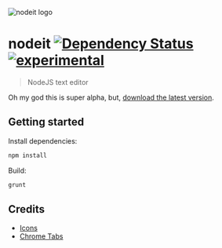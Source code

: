 ![nodeit logo](https://raw.github.com/alanshaw/nodeit/master/design/icon_128x128.png)

# nodeit [![Dependency Status](https://david-dm.org/alanshaw/nodeit.png)](https://david-dm.org/alanshaw/nodeit) [![experimental](http://hughsk.github.io/stability-badges/dist/experimental.svg)](http://github.com/hughsk/stability-badges)

> NodeJS text editor

Oh my god this is super alpha, but, [download the latest version](http://nodeit.org/dist/nodeit-0.0.0.dmg).

## Getting started

Install dependencies:

```sh
npm install
```

Build:

```sh
grunt
```

## Credits

* [Icons](http://www.wpzoom.com/wpzoom/new-freebie-wpzoom-developer-icon-set-154-free-icons/)
* [Chrome Tabs](https://github.com/adamschwartz/chrome-tabs)
